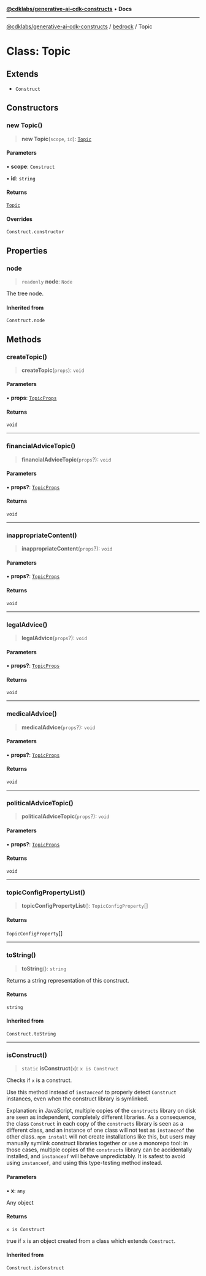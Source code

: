 [**@cdklabs/generative-ai-cdk-constructs**](../../../README.md) • **Docs**

***

[@cdklabs/generative-ai-cdk-constructs](../../../README.md) / [bedrock](../README.md) / Topic

# Class: Topic

## Extends

- `Construct`

## Constructors

### new Topic()

> **new Topic**(`scope`, `id`): [`Topic`](Topic.md)

#### Parameters

• **scope**: `Construct`

• **id**: `string`

#### Returns

[`Topic`](Topic.md)

#### Overrides

`Construct.constructor`

## Properties

### node

> `readonly` **node**: `Node`

The tree node.

#### Inherited from

`Construct.node`

## Methods

### createTopic()

> **createTopic**(`props`): `void`

#### Parameters

• **props**: [`TopicProps`](../interfaces/TopicProps.md)

#### Returns

`void`

***

### financialAdviceTopic()

> **financialAdviceTopic**(`props`?): `void`

#### Parameters

• **props?**: [`TopicProps`](../interfaces/TopicProps.md)

#### Returns

`void`

***

### inappropriateContent()

> **inappropriateContent**(`props`?): `void`

#### Parameters

• **props?**: [`TopicProps`](../interfaces/TopicProps.md)

#### Returns

`void`

***

### legalAdvice()

> **legalAdvice**(`props`?): `void`

#### Parameters

• **props?**: [`TopicProps`](../interfaces/TopicProps.md)

#### Returns

`void`

***

### medicalAdvice()

> **medicalAdvice**(`props`?): `void`

#### Parameters

• **props?**: [`TopicProps`](../interfaces/TopicProps.md)

#### Returns

`void`

***

### politicalAdviceTopic()

> **politicalAdviceTopic**(`props`?): `void`

#### Parameters

• **props?**: [`TopicProps`](../interfaces/TopicProps.md)

#### Returns

`void`

***

### topicConfigPropertyList()

> **topicConfigPropertyList**(): `TopicConfigProperty`[]

#### Returns

`TopicConfigProperty`[]

***

### toString()

> **toString**(): `string`

Returns a string representation of this construct.

#### Returns

`string`

#### Inherited from

`Construct.toString`

***

### isConstruct()

> `static` **isConstruct**(`x`): `x is Construct`

Checks if `x` is a construct.

Use this method instead of `instanceof` to properly detect `Construct`
instances, even when the construct library is symlinked.

Explanation: in JavaScript, multiple copies of the `constructs` library on
disk are seen as independent, completely different libraries. As a
consequence, the class `Construct` in each copy of the `constructs` library
is seen as a different class, and an instance of one class will not test as
`instanceof` the other class. `npm install` will not create installations
like this, but users may manually symlink construct libraries together or
use a monorepo tool: in those cases, multiple copies of the `constructs`
library can be accidentally installed, and `instanceof` will behave
unpredictably. It is safest to avoid using `instanceof`, and using
this type-testing method instead.

#### Parameters

• **x**: `any`

Any object

#### Returns

`x is Construct`

true if `x` is an object created from a class which extends `Construct`.

#### Inherited from

`Construct.isConstruct`
